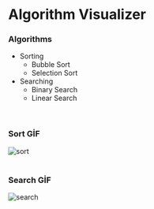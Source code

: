 # Algorithm Visualizer 

### Algorithms
- Sorting
  - Bubble Sort
  - Selection Sort
- Searching
  - Binary Search
  - Linear Search


<br>

### Sort GİF
![sort](https://github.com/enesylmzx42/Algorithm-Visualizer/assets/117593621/b5c7bf3d-ec88-4f69-8d2b-6b0f9d1f131d)
<br>
<br>
### Search GİF
![search](https://github.com/enesylmzx42/Algorithm-Visualizer/assets/117593621/4cc53f7b-cffd-4e2d-b30c-0d1edf2f3646)






